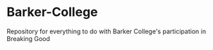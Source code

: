 # Barker-College

Repository for everything to do with Barker College's participation in Breaking Good
